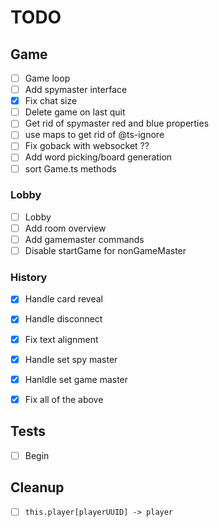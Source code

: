 # TODO

## Game

- [ ] Game loop
- [ ] Add spymaster interface
- [x] Fix chat size
- [ ] Delete game on last quit
- [ ] Get rid of spymaster red and blue properties
- [ ] use maps to get rid of @ts-ignore
- [ ] Fix goback with websocket ??
- [ ] Add word picking/board generation
- [ ] sort Game.ts methods

### Lobby

- [ ] Lobby
- [ ] Add room overview
- [ ] Add gamemaster commands
- [ ] Disable startGame for nonGameMaster

### History

- [x] Handle card reveal
- [x] Handle disconnect
- [x] Fix text alignment
- [x] Handle set spy master
- [x] Hanldle set game master
- [x] Fix all of the above


## Tests

- [ ] Begin

## Cleanup

- [ ] `this.player[playerUUID] -> player`